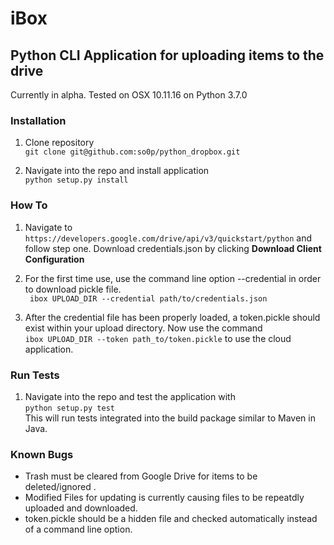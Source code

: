 # iBox
## Python CLI Application for uploading items to the drive

Currently in alpha. Tested on OSX 10.11.16 on Python 3.7.0

### Installation
1. Clone repository  
``` git clone git@github.com:so0p/python_dropbox.git ```

2. Navigate into the repo and install application  
``` python setup.py install ```

### How To
1. Navigate to ```https://developers.google.com/drive/api/v3/quickstart/python``` and follow step one. Download credentials.json by clicking <b> Download Client Configuration </b>

2. For the first time use, use the command line option --credential in order to download pickle file.  
``` ibox UPLOAD_DIR --credential path/to/credentials.json```

3. After the credential file has been properly loaded, a token.pickle should exist within your upload directory. Now use the command  
``` ibox UPLOAD_DIR --token path_to/token.pickle ```
to use the cloud application.

### Run Tests
1. Navigate into the repo and test the application with  
```python setup.py test ```  
This will run tests integrated into the build package similar to Maven in Java.

### Known Bugs
* Trash must be cleared from Google Drive for items to be deleted/ignored .
* Modified Files for updating is currently causing files to be repeatdly uploaded and downloaded.
* token.pickle should be a hidden file and checked automatically instead of a command line option.


